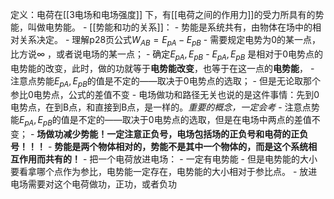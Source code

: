 定义：电荷在[[3电场和电场强度]] 下，有[[电荷之间的作用力]]的受力所具有的势能，叫做电势能。
	- [[势能和功的关系]]： 
		- 势能是系统共有，由物体在场中的相对关系决定。 
	- 理解p28页公式$W_{AB} = E_{pA} - E_{pB}$
		- 需要规定电势为0的某一点，比方说$\infty$ ，或者说电场的某一点；
		-  确定$E_{pA},E_{pB}$
		- $E_{pA}, E_{pB}$ 是相对于0电势点的电势能的改变，此时，做的功就等于**电势能改变**，也等于在这一点的**电势能**，
		- 注意点势能$E_{pA}, E_{pB}$的值是不定的——取决于$0$电势点的选取；
		- 但是无论取那个参比0电势点，公式的差值不变
			- 电场做功和路径无关也说的是这件事情：先到0电势点，在到B点，和直接到B点，是一样的。_重要的概念，一定会考_
			- 注意点势能$E_{pA}, E_{pB}$的值是不定的——取决于$0$电势点的选取，但是在电场中两点的差值不变；
	- **场做功减少势能！一定注意正负号，电场包括场的正负号和电荷的正负号！！！**
	- **势能是两个物体相对的，势能不是其中一个物体的，而是这个系统相互作用而共有的！**
	- 把一个电荷放进电场：
		- 一定有电势能
		- 但是电势能的大小要看拿哪个点作为参比，电势能一定存在，电势能的大小相对于参比点。
		- 放进电场需要对这个电荷做功，正功，或者负功